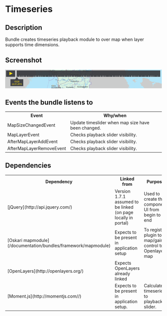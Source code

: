 # Timeseries

## Description

Bundle creates timeseries playback module to over map when layer supports time dimensions.

## Screenshot

![screenshot](timeseries.png)

## Events the bundle listens to

<table class="table">
  <tr>
    <th>Event</th><th>Why/when</th>
  </tr>
  <tr>
    <td> MapSizeChangedEvent </td><td> Update timeslider when map size have been changed.</td>
  </tr>
  <tr>
    <td> MapLayerEvent </td><td> Checks playback slider visibility. </td>
  </tr>
  <tr>
    <td> AfterMapLayerAddEvent </td><td> Checks playback slider visibility. </td>
  </tr>
  <tr>
    <td> AfterMapLayerRemoveEvent </td><td> Checks playback slider visibility. </td>
  </tr>
</table>

## Dependencies

<table class="table">
  <tr>
    <th>Dependency</th><th>Linked from</th><th>Purpose</th>
  </tr>
  <tr>
    <td> [jQuery](http://api.jquery.com/) </td>
    <td> Version 1.7.1 assumed to be linked (on page locally in portal) </td>
    <td> Used to create the component UI from begin to end</td>
  </tr>
  <tr>
    <td> [Oskari mapmodule](/documentation/bundles/framework/mapmodule) </td>
    <td> Expects to be present in application setup </td>
    <td> To register plugin to map/gain control to Openlayers map</td>
  </tr>
  <tr>
    <td> [OpenLayers](http://openlayers.org/) </td>
    <td> Expects OpenLayers already linked </td>
    <td></td>
  </tr>
  <tr>
    <td> [Moment.js](http://momentjs.com//) </td>
    <td> Expects to be present in application setup. </td>
    <td> Calculate timeseries to playback slider. </td>
  </tr>
</table>
